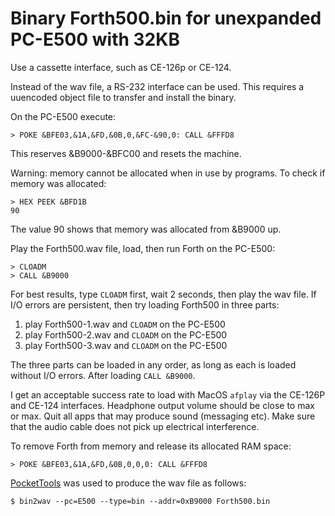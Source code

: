# Binary Forth500.bin for unexpanded PC-E500 with 32KB

Use a cassette interface, such as CE-126p or CE-124.

Instead of the wav file, a RS-232 interface can be used.  This requires a
uuencoded object file to transfer and install the binary.

On the PC-E500 execute:

    > POKE &BFE03,&1A,&FD,&0B,0,&FC-&90,0: CALL &FFFD8

This reserves &B9000-&BFC00 and resets the machine.

Warning: memory cannot be allocated when in use by programs.  To check if
memory was allocated:

    > HEX PEEK &BFD1B
    90

The value 90 shows that memory was allocated from &B9000 up.

Play the Forth500.wav file, load, then run Forth on the PC-E500:

    > CLOADM
    > CALL &B9000

For best results, type `CLOADM` first, wait 2 seconds, then play the wav file.
If I/O errors are persistent, then try loading Forth500 in three parts:

1. play Forth500-1.wav and `CLOADM` on the PC-E500
2. play Forth500-2.wav and `CLOADM` on the PC-E500
3. play Forth500-3.wav and `CLOADM` on the PC-E500

The three parts can be loaded in any order, as long as each is loaded without
I/O errors.  After loading `CALL &B9000`.

I get an acceptable success rate to load with MacOS `afplay` via the CE-126P
and CE-124 interfaces.  Headphone output volume should be close to max or max.
Quit all apps that may produce sound (messaging etc).  Make sure that the audio
cable does not pick up electrical interference.

To remove Forth from memory and release its allocated RAM space:

    > POKE &BFE03,&1A,&FD,&0B,0,0,0: CALL &FFFD8

[PocketTools](https://www.peil-partner.de/ifhe.de/sharp/) was used to produce
the wav file as follows:

    $ bin2wav --pc=E500 --type=bin --addr=0xB9000 Forth500.bin
